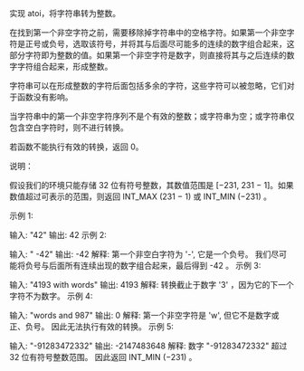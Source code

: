 
实现 atoi，将字符串转为整数。

在找到第一个非空字符之前，需要移除掉字符串中的空格字符。如果第一个非空字符是正号或负号，选取该符号，并将其与后面尽可能多的连续的数字组合起来，这部分字符即为整数的值。如果第一个非空字符是数字，则直接将其与之后连续的数字字符组合起来，形成整数。

字符串可以在形成整数的字符后面包括多余的字符，这些字符可以被忽略，它们对于函数没有影响。

当字符串中的第一个非空字符序列不是个有效的整数；或字符串为空；或字符串仅包含空白字符时，则不进行转换。

若函数不能执行有效的转换，返回 0。

说明：

假设我们的环境只能存储 32 位有符号整数，其数值范围是 [−231,  231 − 1]。如果数值超过可表示的范围，则返回  INT_MAX (231 − 1) 或 INT_MIN (−231) 。

示例 1:

输入: "42"
输出: 42
示例 2:

输入: "   -42"
输出: -42
解释: 第一个非空白字符为 '-', 它是一个负号。
     我们尽可能将负号与后面所有连续出现的数字组合起来，最后得到 -42 。
示例 3:

输入: "4193 with words"
输出: 4193
解释: 转换截止于数字 '3' ，因为它的下一个字符不为数字。
示例 4:

输入: "words and 987"
输出: 0
解释: 第一个非空字符是 'w', 但它不是数字或正、负号。
     因此无法执行有效的转换。
示例 5:

输入: "-91283472332"
输出: -2147483648
解释: 数字 "-91283472332" 超过 32 位有符号整数范围。 
     因此返回 INT_MIN (−231) 。
